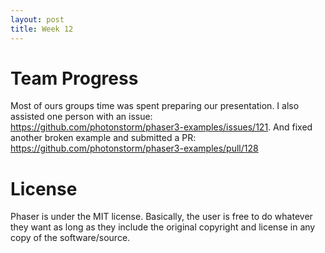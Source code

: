 ```yaml
---
layout: post
title: Week 12
---
```


# Team Progress
Most of ours groups time was spent preparing our presentation. I also assisted one person with an issue: https://github.com/photonstorm/phaser3-examples/issues/121. And fixed another broken example and submitted a PR: https://github.com/photonstorm/phaser3-examples/pull/128

# License 
Phaser is under the MIT license. Basically, the user is free to do whatever they want as long as they include the original copyright and license in any copy of the software/source.
